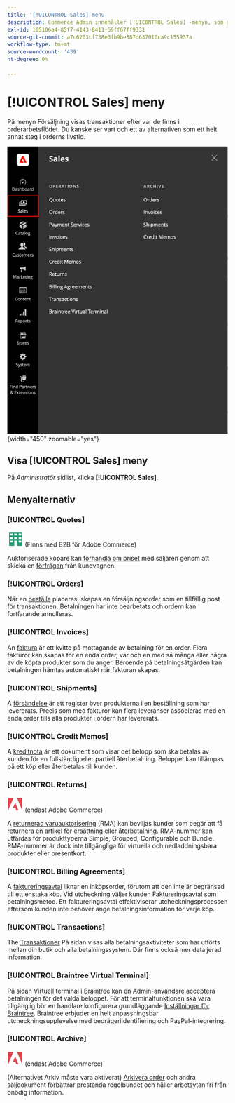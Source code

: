 ```yaml
---
title: '[!UICONTROL Sales] menu'
description: Commerce Admin innehåller [!UICONTROL Sales] -menyn, som ger tillgång till verktyg för att arbeta med beställningar beroende på var de finns i arbetsflödet.
exl-id: 105106a4-85f7-4143-8411-69ff67ff9331
source-git-commit: a7c6203cf738e3fb9be887d637010ca9c155937a
workflow-type: tm+mt
source-wordcount: '439'
ht-degree: 0%

---
```


# [!UICONTROL Sales] meny

På menyn Försäljning visas transaktioner efter var de finns i orderarbetsflödet. Du kanske ser vart och ett av alternativen som ett helt annat steg i orderns livstid.

![Försäljningsmeny](./assets/admin-menu-sales.png){width="450" zoomable="yes"}

## Visa [!UICONTROL Sales] meny

På _Administratör_ sidlist, klicka **[!UICONTROL Sales]**.

## Menyalternativ

### [!UICONTROL Quotes]

![B2B för Adobe Commerce](../assets/b2b.svg) (Finns med B2B för Adobe Commerce)

Auktoriserade köpare kan [förhandla om priset](../b2b/quotes.md) med säljaren genom att skicka en [förfrågan](../b2b/quote-request.md) från kundvagnen.

### [!UICONTROL Orders]

När en [beställa](orders.md) placeras, skapas en försäljningsorder som en tillfällig post för transaktionen. Betalningen har inte bearbetats och ordern kan fortfarande annulleras.

### [!UICONTROL Invoices]

An [faktura](invoices.md) är ett kvitto på mottagande av betalning för en order. Flera fakturor kan skapas för en enda order, var och en med så många eller några av de köpta produkter som du anger. Beroende på betalningsåtgärden kan betalningen hämtas automatiskt när fakturan skapas.

### [!UICONTROL Shipments]

A [försändelse](shipments.md) är ett register över produkterna i en beställning som har levererats. Precis som med fakturor kan flera leveranser associeras med en enda order tills alla produkter i ordern har levererats.

### [!UICONTROL Credit Memos]

A [kreditnota](credit-memos.md) är ett dokument som visar det belopp som ska betalas av kunden för en fullständig eller partiell återbetalning. Beloppet kan tillämpas på ett köp eller återbetalas till kunden.

### [!UICONTROL Returns]

![Adobe Commerce](../assets/adobe-logo.svg) (endast Adobe Commerce)

A [returnerad varuauktorisering](returns.md) (RMA) kan beviljas kunder som begär att få returnera en artikel för ersättning eller återbetalning. RMA-nummer kan utfärdas för produkttyperna Simple, Grouped, Configurable och Bundle. RMA-nummer är dock inte tillgängliga för virtuella och nedladdningsbara produkter eller presentkort.

### [!UICONTROL Billing Agreements]

A [faktureringsavtal](paypal-billing-agreements.md) liknar en inköpsorder, förutom att den inte är begränsad till ett enstaka köp. Vid utcheckning väljer kunden Faktureringsavtal som betalningsmetod. Ett faktureringsavtal effektiviserar utcheckningsprocessen eftersom kunden inte behöver ange betalningsinformation för varje köp.

### [!UICONTROL Transactions]

The [Transaktioner](transactions.md) På sidan visas alla betalningsaktiviteter som har utförts mellan din butik och alla betalningssystem. Där finns också mer detaljerad information.

### [!UICONTROL Braintree Virtual Terminal]

På sidan Virtuell terminal i Braintree kan en Admin-användare acceptera betalningen för det valda beloppet. För att terminalfunktionen ska vara tillgänglig bör en handlare konfigurera grundläggande [Inställningar för Braintree](braintree.md). Braintree erbjuder en helt anpassningsbar utcheckningsupplevelse med bedrägeriidentifiering och PayPal-integrering.

### [!UICONTROL Archive]

![Adobe Commerce](../assets/adobe-logo.svg) (endast Adobe Commerce)

(Alternativet Arkiv måste vara aktiverat) [Arkivera order](order-archive.md) och andra säljdokument förbättrar prestanda regelbundet och håller arbetsytan fri från onödig information.
